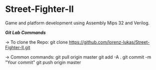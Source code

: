 # Street-Fighter-II
Game and platform development using Assembly Mips 32 and Verilog.  

***Git Lab Commands***

-> To clone the Repo:
git clone https://github.com/lorenz-lukas/Street-Fighter-II.git

-> Common commands:
git pull origin master
git add -A .
git commit -m "Your commit"
git push origin master
